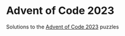 # Advent of Code 2023

Solutions to the [Advent of Code 2023](https://adventofcode.com/2023) puzzles
